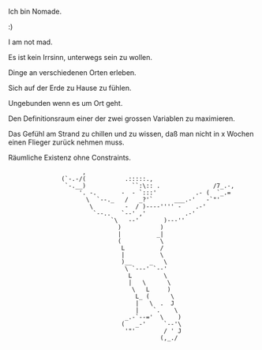 Ich bin Nomade.

:)

I am not mad.

Es ist kein Irrsinn, unterwegs sein zu wollen.

Dinge an verschiedenen Orten erleben.

Sich auf der Erde zu Hause zu fühlen.

Ungebunden wenn es um Ort geht.


Den Definitionsraum einer der zwei grossen Variablen zu maximieren.

Das Gefühl am Strand zu chillen und zu wissen, daß man nicht in x Wochen einen Flieger zurück nehmen muss.

Räumliche Existenz ohne Constraints.


```
                     ,
               (`-.-/(           .:::::.,
                `-.__)             ``:\:: .               /7_.-,
                    '. -.       -  - `:::'           .- (  `_.=
                      \  `--._   /   _?'`      ___.-'   -`"'
                       \         -  / )----'''' -    .-'
                        `--..   `--' ,'           .-'
                             `\   --'       )---''
                               )           )
                               |          _|
                               (           \
                                L          /
                                |          \
                                )__     _   \
                                 \ `---' `--'
                                  L         \
                                  |   \      \
                                   \   L     )
                                    L_ (      \
                                    |   \  .  J
                                    |    `.    \
                                 _.-`--='  \    )
                                (   _-'     `--'\
                                 '"'        / ' J
                                           (,_./

```
